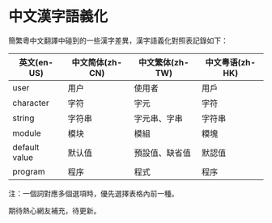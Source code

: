 # 中文漢字語義化
簡繁粵中文翻譯中碰到的一些漢字差異，漢字語義化對照表記錄如下：

| 英文(en-US) | 中文简体(zh-CN) | 中文繁体(zh-TW) | 中文粤语(zh-HK) |
| -----	 | ------- | -----| -----| 
| user | 用户 | 使用者 | 用戶 |
| character | 字符 | 字元 | 字符 |
| string | 字符串 | 字元串、字串 | 字符串 |
| module | 模块 | 模組 | 糢塊 |
| default value | 默认值 | 預設值、缺省值 | 默認值 |
| program | 程序 | 程式 | 程序 |

注：一個詞對應多個選項時，優先選擇表格內前一種。

期待熱心網友補充，待更新。
